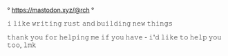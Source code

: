 ° https://mastodon.xyz/@rch °

𝚒 𝚕𝚒𝚔𝚎 𝚠𝚛𝚒𝚝𝚒𝚗𝚐 𝚛𝚞𝚜𝚝 𝚊𝚗𝚍 𝚋𝚞𝚒𝚕𝚍𝚒𝚗𝚐 𝚗𝚎𝚠 𝚝𝚑𝚒𝚗𝚐𝚜

𝚝𝚑𝚊𝚗𝚔 𝚢𝚘𝚞 𝚏𝚘𝚛 𝚑𝚎𝚕𝚙𝚒𝚗𝚐 𝚖𝚎 𝚒𝚏 𝚢𝚘𝚞 𝚑𝚊𝚟𝚎 - 𝚒'𝚍 𝚕𝚒𝚔𝚎 𝚝𝚘 𝚑𝚎𝚕𝚙 𝚢𝚘𝚞 𝚝𝚘𝚘, 𝚕𝚖𝚔

